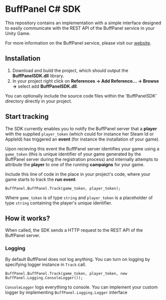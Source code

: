 # BuffPanel C# SDK

This repository contains an implementation with a simple interface designed to easily communicate with the REST API of the BuffPanel service in your Unity Game.

For more information on the BuffPanel service, please visit our [website](http://buffPanel.com/).

## Installation

1.  Download and build the project, which should output the **BuffPanelSDK.dll** library.
2.  In your project right click on **References -> Add Reference... -> Browse ->** select add **BuffPanelSDK.dll**.

You can optionally include the source code files within the 'BuffPanelSDK' directory directly in your project.

## Start tracking

The SDK currently enables you to notify the BuffPanel server that a **player** with the supplied `player_token` (which could for instance her Steam Id or AppleId) has triggered an **event** (for instance the installation of your game).

Upon recieving this event the BuffPanel server identifies your game using a `game_token` (this is unique identifier of your game generated by the BuffPanel server during the registration process) and internally attempts to attribute the **player** to one of the running **campaigns** for your game.

Include this line of code in the place in your project's code, where your game starts to track the **run event**:

```
BuffPanel.BuffPanel.Track(game_token, player_token);
```

Where `game_token` is of type `string` and `player_token` is a placeholder of type `string` containing the player's unique identifier.

## How it works?

When called, the SDK sends a HTTP request to the REST API of the BuffPanel server.

### Logging

By default BuffPanel does not log anything. You can turn on logging by specifying logger instance in `Track` call.

```
BuffPanel.BuffPanel.Track(game_token, player_token, new BuffPanel.Logging.ConsoleLogger());
```

`ConsoleLogger` logs everything to console. You can implement your custom logger by implementing `BuffPanel.Logging.Logger` interface

